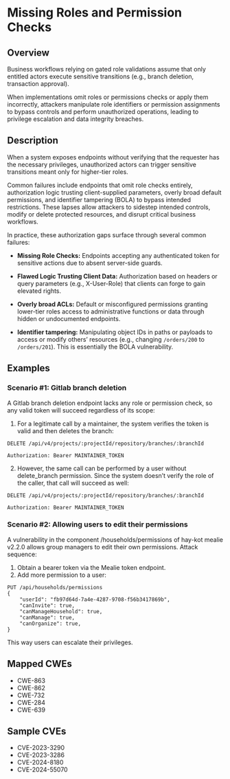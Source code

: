 # Missing Roles and Permission Checks

## Overview

Business workflows relying on gated role validations assume that only entitled actors execute sensitive transitions
(e.g., branch deletion, transaction approval).

When implementations omit roles or permissions checks or apply them incorrectly,
attackers manipulate role identifiers or permission assignments to bypass controls and perform unauthorized operations,
leading to privilege escalation and data integrity breaches.


## Description

When a system exposes endpoints without verifying that the requester has the necessary privileges, unauthorized actors
can trigger sensitive transitions meant only for higher-tier roles.

Common failures include endpoints that omit role checks entirely, authorization logic trusting client-supplied parameters,
overly broad default permissions, and identifier tampering (BOLA) to bypass intended restrictions. These lapses allow
attackers to sidestep intended controls, modify or delete protected resources, and disrupt critical business workflows.

In practice, these authorization gaps surface through several common failures:
* **Missing Role Checks:** Endpoints accepting any authenticated token for sensitive actions due to absent server-side guards.

* **Flawed Logic Trusting Client Data:** Authorization based on headers or query parameters (e.g., X-User-Role) that
clients can forge to gain elevated rights.

* **Overly broad ACLs:** Default or misconfigured permissions granting lower-tier roles access to administrative functions
or data through hidden or undocumented endpoints.

* **Identifier tampering:** Manipulating object IDs in paths or payloads to access or modify others’ resources (e.g., changing
`/orders/200` to `/orders/201`). This is essentially the BOLA vulnerability.

## Examples

### Scenario #1: Gitlab branch deletion

A Gitlab branch deletion endpoint lacks any role or permission check, so any valid token will succeed regardless of its scope:
1. For a legitimate call by a maintainer, the system verifies the token is valid and then deletes the branch:
```shell
DELETE /api/v4/projects/:projectId/repository/branches/:branchId

Authorization: Bearer MAINTAINER_TOKEN
```

2. However, the same call can be performed by a user without delete_branch permission. Since the system doesn’t verify the
role of the caller, that call will succeed as well: 
```shell
DELETE /api/v4/projects/:projectId/repository/branches/:branchId

Authorization: Bearer MAINTAINER_TOKEN
```


### Scenario #2: Allowing users to edit their permissions

A vulnerability in the component /households/permissions of hay-kot mealie v2.2.0 allows group managers to edit their own
permissions. Attack sequence:
1. Obtain a bearer token via the Mealie token endpoint.
2. Add more permission to a user:
```shell
PUT /api/households/permissions
{
    "userId": "fb97d64d-7a4e-4287-9708-f56b3417869b",
    "canInvite": true,
    "canManageHousehold": true,
    "canManage": true,
    "canOrganize": true,
}
```

This way users can escalate their privileges.

## Mapped CWEs
- CWE-863
- CWE-862
- CWE-732
- CWE-284
- CWE-639

## Sample CVEs
- CVE-2023-3290
- CVE-2023-3286
- CVE-2024-8180
- CVE-2024-55070